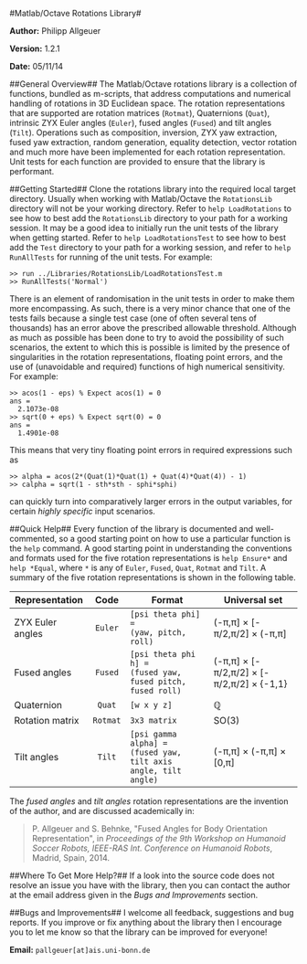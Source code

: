 #Matlab/Octave Rotations Library#

**Author:** Philipp Allgeuer

**Version:** 1.2.1

**Date:** 05/11/14

##General Overview##
The Matlab/Octave rotations library is a collection of functions, bundled as
m-scripts, that address computations and numerical handling of rotations in 3D
Euclidean space. The rotation representations that are supported are rotation
matrices (`Rotmat`), Quaternions (`Quat`), intrinsic ZYX Euler angles (`Euler`),
fused angles (`Fused`) and tilt angles (`Tilt`). Operations such as composition,
inversion, ZYX yaw extraction, fused yaw extraction, random generation, equality
detection, vector rotation and much more have been implemented for each rotation
representation. Unit tests for each function are provided to ensure that the
library is performant.

##Getting Started##
Clone the rotations library into the required local target directory. Usually
when working with Matlab/Octave the `RotationsLib` directory will not be your
working directory. Refer to `help LoadRotations` to see how to best add the
`RotationsLib` directory to your path for a working session. It may be a good
idea to initially run the unit tests of the library when getting started. Refer
to `help LoadRotationsTest` to see how to best add the `Test` directory to your
path for a working session, and refer to `help RunAllTests` for running of the
unit tests. For example:

    >> run ../Libraries/RotationsLib/LoadRotationsTest.m
    >> RunAllTests('Normal')

There is an element of randomisation in the unit tests in order to make them
more encompassing. As such, there is a very minor chance that one of the tests
fails because a single test case (one of often several tens of thousands) has an
error above the prescribed allowable threshold. Although as much as possible has
been done to try to avoid the possibility of such scenarios, the extent to which
this is possible is limited by the presence of singularities in the rotation
representations, floating point errors, and the use of (unavoidable and required)
functions of high numerical sensitivity. For example:

    >> acos(1 - eps) % Expect acos(1) = 0
    ans =
      2.1073e-08
    >> sqrt(0 + eps) % Expect sqrt(0) = 0
    ans =
      1.4901e-08

This means that very tiny floating point errors in required expressions such as

    >> alpha = acos(2*(Quat(1)*Quat(1) + Quat(4)*Quat(4)) - 1)
    >> calpha = sqrt(1 - sth*sth - sphi*sphi)

can quickly turn into comparatively larger errors in the output variables, for
certain *highly specific* input scenarios.

##Quick Help##
Every function of the library is documented and well-commented, so a good
starting point on how to use a particular function is the `help` command. A good
starting point in understanding the conventions and formats used for the five
rotation representations is `help Ensure*` and `help *Equal`, where `*`
is any of `Euler`, `Fused`, `Quat`, `Rotmat` and `Tilt`. A summary of the five
rotation representations is shown in the following table.

**Representation** | **Code** | **Format** | **Universal set**
--- |:---:| --- | ---
ZYX Euler angles | `Euler` | `[psi theta phi] =`<br>`(yaw, pitch, roll)` | (-&pi;,&pi;] &times; [-&pi;/2,&pi;/2] &times; (-&pi;,&pi;]
Fused angles | `Fused` | `[psi theta phi h] =`<br>`(fused yaw, fused pitch, fused roll)` | (-&pi;,&pi;] &times; [-&pi;/2,&pi;/2] &times; [-&pi;/2,&pi;/2] &times; {-1,1}
Quaternion | `Quat` | `[w x y z]` | &#x211a;
Rotation matrix | `Rotmat` | `3x3 matrix` | SO(3)
Tilt angles | `Tilt` | `[psi gamma alpha] =`<br>`(fused yaw, tilt axis angle, tilt angle)` | (-&pi;,&pi;] &times; (-&pi;,&pi;] &times; [0,&pi;]

The *fused angles* and *tilt angles* rotation representations are the invention
of the author, and are discussed academically in:

> P. Allgeuer and S. Behnke, "Fused Angles for Body Orientation Representation",
in *Proceedings of the 9th Workshop on Humanoid Soccer Robots, IEEE-RAS Int.
Conference on Humanoid Robots*, Madrid, Spain, 2014.

##Where To Get More Help?##
If a look into the source code does not resolve an issue you have with the
library, then you can contact the author at the email address given in the *Bugs
and Improvements* section.

##Bugs and Improvements##
I welcome all feedback, suggestions and bug reports. If you improve or fix
anything about the library then I encourage you to let me know so that the
library can be improved for everyone!

**Email:** `pallgeuer[at]ais.uni-bonn.de`
